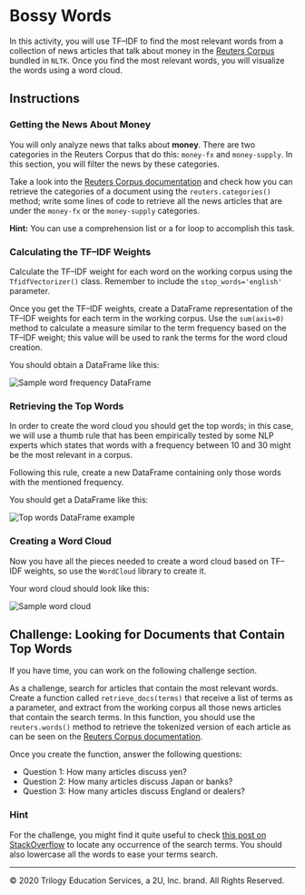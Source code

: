 # Bossy Words

In this activity, you will use TF–IDF to find the most relevant words from a collection of news articles that talk about money in the [Reuters Corpus](https://www.nltk.org/book/ch02.html#reuters-corpus) bundled in `NLTK`. Once you find the most relevant words, you will visualize the words using a word cloud.

## Instructions

### Getting the News About Money

You will only analyze news that talks about **money**. There are two categories in the Reuters Corpus that do this: `money-fx` and `money-supply`. In this section, you will filter the news by these categories.

Take a look into the [Reuters Corpus documentation](https://www.nltk.org/book/ch02.html#reuters-corpus) and check how you can retrieve the categories of a document using the `reuters.categories()` method; write some lines of code to retrieve all the news articles that are under the `money-fx` or the `money-supply` categories.

**Hint:** You can use a comprehension list or a for loop to accomplish this task.

### Calculating the TF–IDF Weights

Calculate the TF–IDF weight for each word on the working corpus using the `TfidfVectorizer()` class. Remember to include the `stop_words='english'` parameter.

Once you get the TF–IDF weights, create a DataFrame representation of the TF–IDF weights for each term in the working corpus. Use the `sum(axis=0)` method to calculate a measure similar to the term frequency based on the TF–IDF weight; this value will be used to rank the terms for the word cloud creation.

You should obtain a DataFrame like this:

![Sample word frequency DataFrame](Images/tf_idf_words_frequency_df.png)

### Retrieving the Top Words

In order to create the word cloud you should get the top words; in this case, we will use a thumb rule that has been empirically tested by some NLP experts which states that words with a frequency between 10 and 30 might be the most relevant in a corpus.

Following this rule, create a new DataFrame containing only those words with the mentioned frequency.

You should get a DataFrame like this:

![Top words DataFrame example](Images/tf_idf_top_words_frequency_df.png)

### Creating a Word Cloud

Now you have all the pieces needed to create a word cloud based on TF–IDF weights, so use the `WordCloud` library to create it.

Your word cloud should look like this:

![Sample word cloud](Images/tf_idf_word_cloud.png)

## Challenge: Looking for Documents that Contain Top Words

If you have time, you can work on the following challenge section.

As a challenge, search for articles that contain the most relevant words. Create a function called `retrieve_docs(terms)` that receive a list of terms as a parameter, and extract from the working corpus all those news articles that contain the search terms. In this function, you should use the `reuters.words()` method to retrieve the tokenized version of each article as can be seen on the [Reuters Corpus documentation](https://www.nltk.org/book/ch02.html#reuters-corpus).

Once you create the function, answer the following questions:

* Question 1: How many articles discuss yen?
* Question 2: How many articles discuss Japan or banks?
* Question 3: How many articles discuss England or dealers?

### Hint

For the challenge, you might find it quite useful to check [this post on StackOverflow](https://stackoverflow.com/a/25102099/4325668) to locate any occurrence of the search terms. You should also lowercase all the words to ease your terms search.

---

© 2020 Trilogy Education Services, a 2U, Inc. brand. All Rights Reserved.
